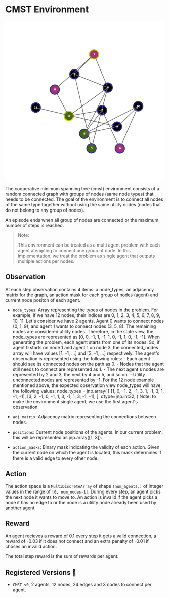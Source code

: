 # CMST Environment

<p align="center">
        <img src="../env_anim/cmst.gif" width="600"/>
</p>

The cooperative minimum spanning tree (cmst) environment consists of a random connected graph
with groups of nodes (same node types) that needs to be connected.
The goal of the environment is to connect all nodes of the same type together
without using the same utility nodes (nodes that do not belong to any group of nodes).

An episode ends when all group of nodes are connected or the maximum number of steps is reached.

> Note:
>
> This environment can be treated as a multi agent problem with each agent atempting to connect
> one group of node. In this implementation, we treat the problem as single agent that outputs
> multiple actions per nodes.


## Observation
At each step observation contains 4 items: a node_types, an adjacency matrix for the graph,
an action mask for each group of nodes (agent) and current node positon of each agent.

- `node_types`: Array representing the types of nodes in the problem.
        For example, if we have 12 nodes, their indices are 0, 1, 2, 3, 4, 5, 6, 7, 8, 9, 10, 11.
        Let's consider we have 2 agents. Agent 0 wants to connect nodes (0, 1, 9),
        and agent 1 wants to connect nodes (3, 5, 8).
        The remaining nodes are considered utility nodes.
        Therefore, in the state view, the node_types are
        represented as [0, 0, -1, 1, -1, 1, 0, -1, 1, 0, -1, -1].
        When generating the problem, each agent starts from one of its nodes.
        So, if agent 0 starts on node 1 and agent 1 on node 3,
        the connected_nodes array will have values [1, -1, ...] and [3, -1, ...] respectively.
        The agent's observation is represented using the following rules:
        - Each agent should see its connected nodes on the path as 0.
        - Nodes that the agent still needs to connect are represented as 1.
        - The next agent's nodes are represented by 2 and 3, the next by 4 and 5, and so on.
        - Utility unconnected nodes are represented by -1.
        For the 12 node example mentioned above,
        the expected observation view node_types will have the following values:
        node_types = jnp.array(
            [
                [1, 0, -1, 2, -1, 3, 1, -1, 3, 1, -1, -1],
                [3, 2, -1, 0, -1, 1, 3, -1, 1, 3, -1, -1],
            ],
            dtype=jnp.int32,
        )
        Note: to make the environment single agent, we use the first agent's observation.

 - `adj_matrix`: Adjacency matrix representing the connections between nodes.

 - `positions`: Current node positions of the agents.
        In our current problem, this will be represented as jnp.array([1, 3]).

-  `action_masks`: Binary mask indicating the validity of each action.
        Given the current node on which the agent is located,
        this mask determines if there is a valid edge to every other node.


## Action
The action space is a `MultiDiscreteArray` of shape `(num_agents,)` of integer values in the range
of `[0, num_nodes-1]`. During every step, an agent picks the next node it wants to move to.
An action is invalid if the agent picks a node it has no edge to or the node is a utility node already
been used by another agent.


## Reward
An agent recieves a reward of 0.1 every step it gets a valid connection, a reward of -0.03 if it does not
connect and an extra penalty of -0.01 if choses an invalid action.

The total step reward is the sum of rewards per agent.


## Registered Versions 📖
- `CMST-v0`, 2 agents, 12 nodes, 24 edges and 3 nodes to connect per agent.
